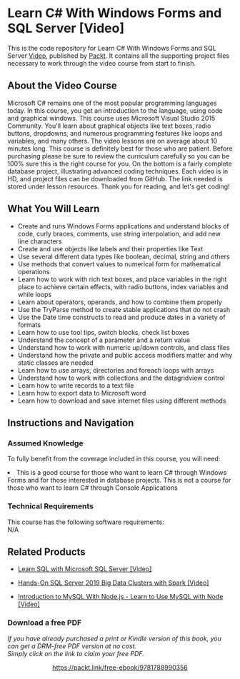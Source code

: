 # Learn C# With Windows Forms and SQL Server [Video]
This is the code repository for Learn C# With Windows Forms and SQL Server [Video](https://www.packtpub.com/application-development/learn-c-windows-forms-and-sql-server-video), published by [Packt](https://www.packtpub.com/?utm_source=github). It contains all the supporting project files necessary to work through the video course from start to finish.

## About the Video Course
Microsoft C# remains one of the most popular programming languages today. In this course, you get an introduction to the language, using code and graphical windows. This course uses Microsoft Visual Studio 2015 Community. You'll learn about graphical objects like text boxes, radio buttons, dropdowns, and numerous programming features like loops and variables, and many others. The video lessons are on average about 10 minutes long. This course is definitely best for those who are patient. Before purchasing please be sure to review the curriculum carefully so you can be 100% sure this is the right course for you. On the bottom is a fairly complete database project, illustrating advanced coding techniques. Each video is in HD, and project files can be downloaded from GitHub. The link needed is stored under lesson resources. Thank you for reading, and let's get coding!

<H2>What You Will Learn</H2>
<DIV class=book-info-will-learn-text>
<UL>
<LI>Create and runs Windows Forms applications and understand blocks of code, curly braces, comments, use string interpolation, and add new line characters</LI>
<LI>Create and use objects like labels and their properties like Text</LI>
<LI>Use several different data types like boolean, decimal, string and others</LI>
<LI>Use methods that convert values to numerical form for mathematical operations</LI>
<LI>Learn how to work with rich text boxes, and place variables in the right place to achieve certain effects, with radio buttons, index variables and while loops</LI>
<LI>Learn about operators, operands, and how to combine them properly</LI>
<LI>Use the TryParse method to create stable applications that do not crash</LI>
<LI>Use the Date time constructs to read and produce dates in a variety of formats</LI>
<LI>Learn how to use tool tips, switch blocks, check list boxes</LI>
<LI>Understand the concept of a parameter and a return value</LI>
<LI>Understand how to work with numeric up/down controls, and class files</LI>
<LI>Understand how the private and public access modifiers matter and why static classes are needed</LI>
<LI>Learn how to use arrays, directories and foreach loops with arrays</LI>
<LI>Understand how to work with collections and the datagridview control</LI>
<LI>Learn how to write records to a text file</LI>
<LI>Learn how to export data to Microsoft word</LI>
<LI>Learn how to download and save internet files using different methods</LI>
</UL></DIV>

## Instructions and Navigation
### Assumed Knowledge
To fully benefit from the coverage included in this course, you will need:<br/>
<DIV class=book-info-will-learn-text>
<LI> This is a good course for those who want to learn C# through Windows Forms and for those interested in database projects. This is not a course for those who want to learn C# through Console Applications</LI>
</UL><DIV>

### Technical Requirements
This course has the following software requirements:<br/>
N/A

## Related Products
* [Learn SQL with Microsoft SQL Server [Video]](https://www.packtpub.com/application-development/learn-sql-microsoft-sql-server-video)

* [Hands-On SQL Server 2019 Big Data Clusters with Spark [Video]](https://www.packtpub.com/big-data-and-business-intelligence/hands-sql-server-2019-big-data-clusters-spark-video)

* [Introduction to MySQL With Node.js - Learn to Use MySQL with Node [Video]](https://www.packtpub.com/application-development/introduction-mysql-nodejs-learn-use-mysql-node-video)
### Download a free PDF

 <i>If you have already purchased a print or Kindle version of this book, you can get a DRM-free PDF version at no cost.<br>Simply click on the link to claim your free PDF.</i>
<p align="center"> <a href="https://packt.link/free-ebook/9781788990356">https://packt.link/free-ebook/9781788990356 </a> </p>